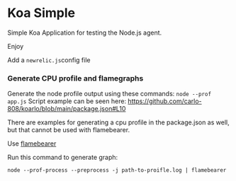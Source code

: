 # Koa Simple

Simple Koa Application for testing the Node.js agent.

Enjoy

Add a `newrelic.js`config file

### Generate CPU profile and flamegraphs

Generate the node profile output using these commands: `node --prof app.js`
Script example can be seen here: https://github.com/carlo-808/koarlo/blob/main/package.json#L10

There are examples for generating a cpu profile in the package.json as well, but that cannot be used with flamebearer.

Use [flamebearer](https://github.com/mapbox/flamebearer)

Run this command to generate graph:

`node --prof-process --preprocess -j path-to-proifle.log | flamebearer`
